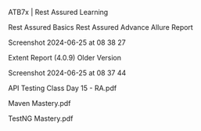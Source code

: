 ATB7x | Rest Assured Learning

Rest Assured Basics
Rest Assured Advance
Allure Report

Screenshot 2024-06-25 at 08 38 27 

Extent Report (4.0.9) Older Version

Screenshot 2024-06-25 at 08 37 44 

API Testing Class Day 15 - RA.pdf

Maven Mastery.pdf

TestNG Mastery.pdf